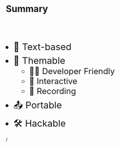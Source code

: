 # Summary

<br>
<br>
<br>

- 📝 Text-based
- 🎨 Themable
  - 🧑‍💻 Developer Friendly
  - 🤹 Interactive
  - 🎥 Recording
- 📤 Portable
- 🛠 Hackable

<div
  class="absolute bottom-[1rem] right-[1rem] text-[1rem]"
>
  <SlideCurrentNo /> / <SlidesTotal />
</div>

<style>
ul {
  li {
    font-size: 1.8rem;
    margin-bottom: 0.5rem;
    ul {
      margin-top: 0;
      li {
        margin-bottom: 0;
        font-size: 1.6rem;
      }
    };
  }
}
</style>

<!--
Note
-->